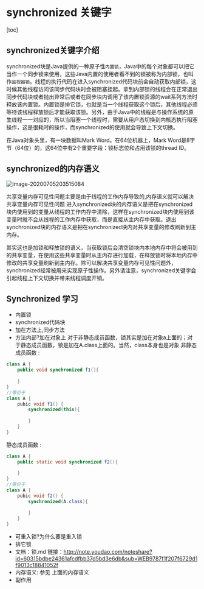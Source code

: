 # synchronized 关键字

[toc]

## synchronized关键字介绍

synchronized块是Java提供的一种原子性`内置锁`，Java中的每个对象都可以把它当作一个同步锁来使用，这些Java内置的使用者看不到的锁被称为内部锁，也叫作`监视器锁`。线程的执行代码在进入synchronized代码块前会自动获取内部锁，这时候其他线程访问该同步代码块时会被阻塞挂起。拿到内部锁的线程会在正常退出同步代码块或者抛出异常后或者在同步块内调用了该内置锁资源的wait系列方法时释放该内置锁。内置锁是排它锁，也就是当一个线程获取这个锁后，其他线程必须等待该线程释放锁后才能获取该锁。另外，由于Java中的线程是与操作系统的原生线程一一对应的，所以当阻塞一个线程时，需要从用户态切换到内核态执行阻塞操作，这是很耗时的操作，而synchronized的使用就会导致上下文切换。

在Java对象头里，有一块数据叫Mark Word。在64位机器上，Mark Word是8字节（64位）的，这64位中有2个重要字段：锁标志位和占用该锁的thread ID。

## synchronized的内存语义

![image-20200705203515084](D:\data\notes\notes\java\并发\synchronized关键字\image-20200705203515084.png)

共享变量内存可见性问题主要是由于线程的工作内存导致的,内存语义就可以解决共享变量内存可见性问题
进入synchronized块的内存语义是把在synchronized块内使用到的变量从线程的工作内存中清除，这样在synchronized块内使用到该变量时就不会从线程的工作内存中获取，而是直接从主内存中获取。退出synchronized块的内存语义是把在synchronized块内对共享变量的修改刷新到主内存。

其实这也是加锁和释放锁的语义，当获取锁后会清空锁块内本地内存中将会被用到的共享变量，在使用这些共享变量时从主内存进行加载，在释放锁时将本地内存中修改的共享变量刷新到主内存。除可以解决共享变量内存可见性问题外，synchronized经常被用来实现原子性操作。另外请注意，synchronized关键字会引起线程上下文切换并带来线程调度开销。


## Synchronized 学习

* 内置锁
* synchronized代码块
* 加在方法上,同步方法
* 方法内部?加在对象上
对于非静态成员函数，锁其实是加在对象a上面的；对于静态成员函数，锁是加在A.class上面的。当然，class本身也是对象
非静态成员函数 : 
```java
class A {
    public void synchronized f1(){
        
    }
}
//等价于
class A {
    pubic void f1() {
        synchronized(this){
            
        }
    }
}
```

静态成员函数 : 
```java
class A {
    public static void synchronized f2(){
        
    }
}
//等价于
class A {
    pubic void f2() {
        synchronized(A.class){
            
        }
    }
}
```

* 可重入锁?为什么要是重入锁
* 排它锁
* 文档：锁.md
链接：http://note.youdao.com/noteshare?id=60315bdbe24361afcdfbb37d5bd3e6db&sub=WEB9787f1f207f6729d1f9013c18841052f
* 内存语义: 参见 上面的内存语义
* 副作用

